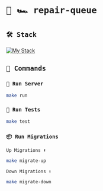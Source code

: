 # `🏁 🏎️ repair-queue`

## `🛠️ Stack`

[![My Stack](https://skillicons.dev/icons?i=go,mysql)](https://skillicons.dev)

## `📜 Commands`

### `🚀 Run Server`

```bash
make run
```

### `🔬 Run Tests`

```bash
make test
```

### `📦 Run Migrations`

`Up Migrations ⬆️`

```bash
make migrate-up
```

`Down Migrations ⬇️`

```bash
make migrate-down
```
